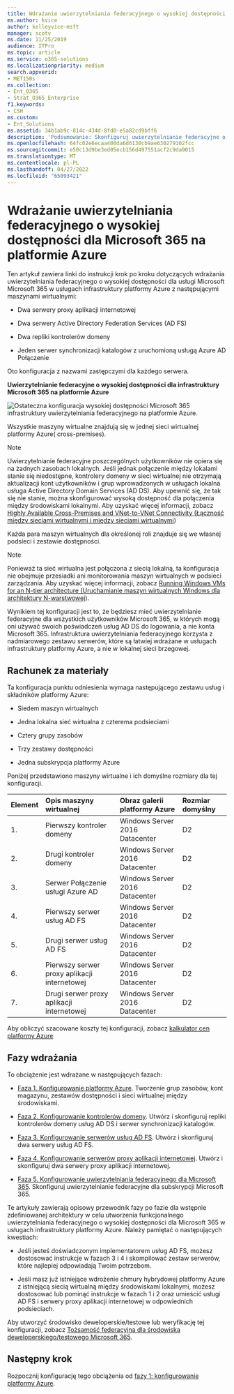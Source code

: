 ```yaml
---
title: Wdrażanie uwierzytelniania federacyjnego o wysokiej dostępności dla Microsoft 365 na platformie Azure
ms.author: kvice
author: kelleyvice-msft
manager: scotv
ms.date: 11/25/2019
audience: ITPro
ms.topic: article
ms.service: o365-solutions
ms.localizationpriority: medium
search.appverid:
- MET150s
ms.collection:
- Ent_O365
- Strat_O365_Enterprise
f1.keywords:
- CSH
ms.custom:
- Ent_Solutions
ms.assetid: 34b1ab9c-814c-434d-8fd0-e5a82cd9bff6
description: 'Podsumowanie: Skonfiguruj uwierzytelnianie federacyjne o wysokiej dostępności dla subskrypcji Microsoft 365 w Microsoft Azure.'
ms.openlocfilehash: 64fc02e6ecaa400da6d6130cb9ae630279102fcc
ms.sourcegitcommit: e50c13d9be3ed05ecb156d497551acf2c9da9015
ms.translationtype: MT
ms.contentlocale: pl-PL
ms.lasthandoff: 04/27/2022
ms.locfileid: "65093421"
---
```

# <a name="deploy-high-availability-federated-authentication-for-microsoft-365-in-azure"></a>Wdrażanie uwierzytelniania federacyjnego o wysokiej dostępności dla Microsoft 365 na platformie Azure

Ten artykuł zawiera linki do instrukcji krok po kroku dotyczących wdrażania uwierzytelniania federacyjnego o wysokiej dostępności dla usługi Microsoft Microsoft 365 w usługach infrastruktury platformy Azure z następującymi maszynami wirtualnymi:
  
- Dwa serwery proxy aplikacji internetowej
    
- Dwa serwery Active Directory Federation Services (AD FS)
    
- Dwa repliki kontrolerów domeny
    
- Jeden serwer synchronizacji katalogów z uruchomioną usługą Azure AD Połączenie
    
Oto konfiguracja z nazwami zastępczymi dla każdego serwera.
  
**Uwierzytelnianie federacyjne o wysokiej dostępności dla infrastruktury Microsoft 365 na platformie Azure**

![Ostateczna konfiguracja wysokiej dostępności Microsoft 365 infrastruktury uwierzytelniania federacyjnego na platformie Azure.](../media/c5da470a-f2aa-489a-a050-df09b4d641df.png)
  
Wszystkie maszyny wirtualne znajdują się w jednej sieci wirtualnej platformy Azure( cross-premises). 
  
> [!NOTE]
> Uwierzytelnianie federacyjne poszczególnych użytkowników nie opiera się na żadnych zasobach lokalnych. Jeśli jednak połączenie między lokalami stanie się niedostępne, kontrolery domeny w sieci wirtualnej nie otrzymają aktualizacji kont użytkowników i grup wprowadzonych w usługach lokalna usługa Active Directory Domain Services (AD DS). Aby upewnić się, że tak się nie stanie, można skonfigurować wysoką dostępność dla połączenia między środowiskami lokalnymi. Aby uzyskać więcej informacji, zobacz [Highly Available Cross-Premises and VNet-to-VNet Connectivity (Łączność między sieciami wirtualnymi i między sieciami wirtualnymi](/azure/vpn-gateway/vpn-gateway-highlyavailable))
  
Każda para maszyn wirtualnych dla określonej roli znajduje się we własnej podsieci i zestawie dostępności.
  
> [!NOTE]
> Ponieważ ta sieć wirtualna jest połączona z siecią lokalną, ta konfiguracja nie obejmuje przesiadki ani monitorowania maszyn wirtualnych w podsieci zarządzania. Aby uzyskać więcej informacji, zobacz [Running Windows VMs for an N-tier architecture (Uruchamianie maszyn wirtualnych Windows dla architektury N-warstwowej](/azure/guidance/guidance-compute-n-tier-vm)). 
  
Wynikiem tej konfiguracji jest to, że będziesz mieć uwierzytelnianie federacyjne dla wszystkich użytkowników Microsoft 365, w których mogą oni używać swoich poświadczeń usług AD DS do logowania, a nie konta Microsoft 365. Infrastruktura uwierzytelniania federacyjnego korzysta z nadmiarowego zestawu serwerów, które są łatwiej wdrażane w usługach infrastruktury platformy Azure, a nie w lokalnej sieci brzegowej.
  
## <a name="bill-of-materials"></a>Rachunek za materiały

Ta konfiguracja punktu odniesienia wymaga następującego zestawu usług i składników platformy Azure:
  
- Siedem maszyn wirtualnych
    
- Jedna lokalna sieć wirtualna z czterema podsieciami
    
- Cztery grupy zasobów
    
- Trzy zestawy dostępności
    
- Jedna subskrypcja platformy Azure
    
Poniżej przedstawiono maszyny wirtualne i ich domyślne rozmiary dla tej konfiguracji.
  
|**Element**|**Opis maszyny wirtualnej**|**Obraz galerii platformy Azure**|**Rozmiar domyślny**|
|:-----|:-----|:-----|:-----|
|1.  <br/> |Pierwszy kontroler domeny  <br/> |Windows Server 2016 Datacenter  <br/> |D2  <br/> |
|2.  <br/> |Drugi kontroler domeny  <br/> |Windows Server 2016 Datacenter  <br/> |D2  <br/> |
|3.  <br/> |Serwer Połączenie usługi Azure AD  <br/> |Windows Server 2016 Datacenter  <br/> |D2  <br/> |
|4.  <br/> |Pierwszy serwer usług AD FS  <br/> |Windows Server 2016 Datacenter  <br/> |D2  <br/> |
|5.  <br/> |Drugi serwer usług AD FS  <br/> |Windows Server 2016 Datacenter  <br/> |D2  <br/> |
|6.  <br/> |Pierwszy serwer proxy aplikacji internetowej  <br/> |Windows Server 2016 Datacenter  <br/> |D2  <br/> |
|7.  <br/> |Drugi serwer proxy aplikacji internetowej  <br/> |Windows Server 2016 Datacenter  <br/> |D2  <br/> |
   
Aby obliczyć szacowane koszty tej konfiguracji, zobacz [kalkulator cen platformy Azure](https://azure.microsoft.com/pricing/calculator/)
  
## <a name="phases-of-deployment"></a>Fazy wdrażania

To obciążenie jest wdrażane w następujących fazach:
  
- [Faza 1. Konfigurowanie platformy Azure](high-availability-federated-authentication-phase-1-configure-azure.md). Tworzenie grup zasobów, kont magazynu, zestawów dostępności i sieci wirtualnej między środowiskami.
    
- [Faza 2. Konfigurowanie kontrolerów domeny](high-availability-federated-authentication-phase-2-configure-domain-controllers.md). Utwórz i skonfiguruj repliki kontrolerów domeny usług AD DS i serwer synchronizacji katalogów.
    
- [Faza 3. Konfigurowanie serwerów usług AD FS](high-availability-federated-authentication-phase-3-configure-ad-fs-servers.md). Utwórz i skonfiguruj dwa serwery usług AD FS.
    
- [Faza 4. Konfigurowanie serwerów proxy aplikacji internetowej](high-availability-federated-authentication-phase-4-configure-web-application-pro.md). Utwórz i skonfiguruj dwa serwery proxy aplikacji internetowej.
    
- [Faza 5. Konfigurowanie uwierzytelniania federacyjnego dla Microsoft 365](high-availability-federated-authentication-phase-5-configure-federated-authentic.md). Skonfiguruj uwierzytelnianie federacyjne dla subskrypcji Microsoft 365.
    
Te artykuły zawierają opisowy przewodnik fazy po fazie dla wstępnie zdefiniowanej architektury w celu utworzenia funkcjonalnego uwierzytelniania federacyjnego o wysokiej dostępności dla Microsoft 365 w usługach infrastruktury platformy Azure. Należy pamiętać o następujących kwestiach:
  
- Jeśli jesteś doświadczonym implementatorem usług AD FS, możesz dostosować instrukcje w fazach 3 i 4 i skompilować zestaw serwerów, które najlepiej odpowiadają Twoim potrzebom.
    
- Jeśli masz już istniejące wdrożenie chmury hybrydowej platformy Azure z istniejącą siecią wirtualną między środowiskami lokalnymi, możesz dostosować lub pominąć instrukcje w fazach 1 i 2 oraz umieścić usługi AD FS i serwery proxy aplikacji internetowej w odpowiednich podsieciach.
    
Aby utworzyć środowisko deweloperskie/testowe lub weryfikację tej konfiguracji, zobacz [Tożsamość federacyjna dla środowiska deweloperskiego/testowego Microsoft 365](federated-identity-for-your-microsoft-365-dev-test-environment.md).
  
## <a name="next-step"></a>Następny krok

Rozpocznij konfigurację tego obciążenia od [fazy 1: konfigurowanie platformy Azure](high-availability-federated-authentication-phase-1-configure-azure.md). 
